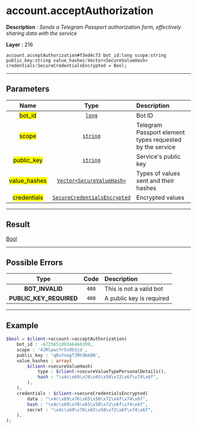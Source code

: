 # account.acceptAuthorization

**Description** : *Sends a Telegram Passport authorization form, effectively sharing data with the service*

**Layer** : 216

```tl
account.acceptAuthorization#f3ed4c73 bot_id:long scope:string public_key:string value_hashes:Vector<SecureValueHash> credentials:SecureCredentialsEncrypted = Bool;
```

---

## Parameters

| Name | Type | Description |
| :---: | :---: | :--- |
| <mark>bot_id</mark> | [`long`](type/long) | Bot ID |
| <mark>scope</mark> | [`string`](type/string) | Telegram Passport element types requested by the service |
| <mark>public_key</mark> | [`string`](type/string) | Service's public key |
| <mark>value_hashes</mark> | [`Vector<SecureValueHash>`](type/SecureValueHash) | Types of values sent and their hashes |
| <mark>credentials</mark> | [`SecureCredentialsEncrypted`](type/SecureCredentialsEncrypted) | Encrypted values |

---

## Result

[Bool](type/Bool)

---

## Possible Errors

| Type | Code | Description |
| :---: | :---: | :--- |
| **BOT_INVALID** | `400` | This is not a valid bot |
| **PUBLIC_KEY_REQUIRED** | `400` | A public key is required |

---

## Example

```php
$bool = $client->account->acceptAuthorization(
	bot_id : -672565189346466399,
	scope : '4JMlpwcYrSx9h3jd',
	public_key : 'qDuYnogTJMt4beQN',
	value_hashes : array(
		$client->secureValueHash(
			type : $client->secureValueTypePersonalDetails(),
			hash : "\x4c\x69\x76\x65\x50\x72\x6f\x74\x6f",
		),
	),
	credentials : $client->secureCredentialsEncrypted(
		data : "\x4c\x69\x76\x65\x50\x72\x6f\x74\x6f",
		hash : "\x4c\x69\x76\x65\x50\x72\x6f\x74\x6f",
		secret : "\x4c\x69\x76\x65\x50\x72\x6f\x74\x6f",
	),
);
```